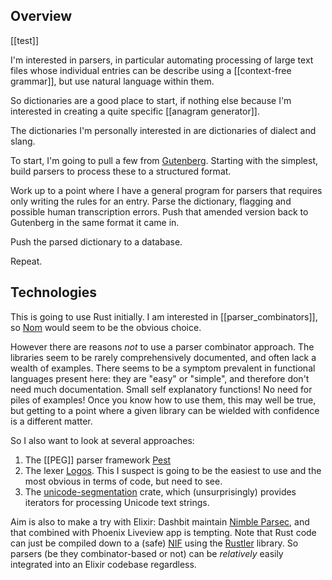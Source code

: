 
## Overview

[[test]]

I'm interested in parsers, in particular automating processing of large text files whose individual entries can be describe using a [[context-free grammar]], but use natural language within them.

So dictionaries are a good place to start, if nothing else because I'm interested in creating a quite specific [[anagram generator]].

The dictionaries I'm personally interested in are dictionaries of dialect and slang.

To start, I'm going to pull a few from [Gutenberg](https://gutenberg.org). Starting with the simplest, build parsers to process these to a structured format.

Work up to a point where I have a general program for parsers that requires only writing the rules for an entry. Parse the dictionary, flagging and possible human transcription errors. Push that amended version back to Gutenberg in the same format it came in.

Push the parsed dictionary to a database.

Repeat.

## Technologies

This is going to use Rust initially. I am interested in [[parser_combinators]], so [Nom](https://github.com/rust-bakery/nom) would seem to be the obvious choice.

However there are reasons *not* to use a parser combinator approach. The libraries seem to be rarely comprehensively documented, and often lack a wealth of examples. There seems to be a symptom prevalent in functional languages present here: they are "easy" or "simple", and therefore don't need much documentation. Small self explanatory functions! No need for piles of examples! Once you know how to use them, this may well be true, but getting to a point where a given library can be wielded with confidence is a different matter.

So I also want to look at several approaches:

1. The [[PEG]] parser framework [Pest](https://github.com/pest-parser/pest)
2. The lexer [Logos](https://www.github.com/maciejhirsz/logos). This I suspect is going to be the easiest to use and the most obvious in terms of code, but need to see. 
3. The [unicode-segmentation](https://github.com/unicode-rs/unicode-segmentation) crate, which (unsurprisingly) provides iterators for processing Unicode text strings.

Aim is also to make a try with Elixir: Dashbit maintain [Nimble Parsec](https://github.com/dashbitco/nimble_parsec), and that combined with  Phoenix Liveview app is tempting. Note that Rust code can just be compiled down to a (safe) [NIF](https://www.erlang.org/doc/tutorial/nif.html) using the [Rustler](https://github.com/rusterlium/rustler) library. So parsers (be they combinator-based or not) can be _relatively_ easily integrated into an Elixir codebase regardless.
